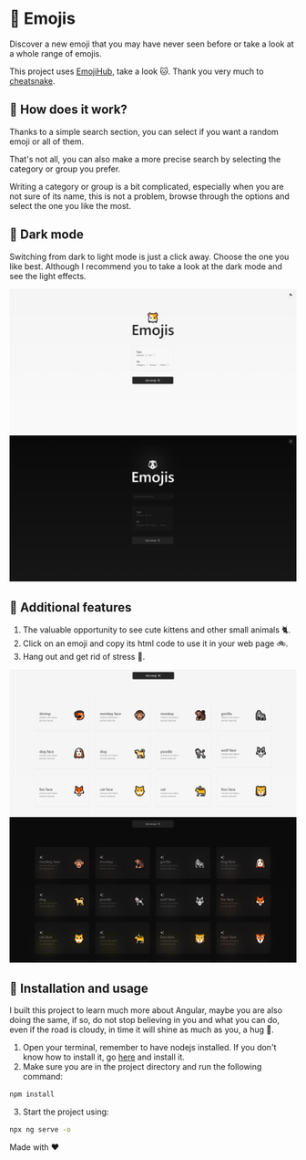 # 🍜 Emojis

Discover a new emoji that you may have never seen before or take a look at a whole range of emojis.

This project uses [EmojiHub](https://github.com/cheatsnake/emojihub), take a look 🐱. Thank you very much to [cheatsnake](https://github.com/cheatsnake).

## 🍚 How does it work?

Thanks to a simple search section, you can select if you want a random emoji or all of them.

That's not all, you can also make a more precise search by selecting the category or group you prefer.

Writing a category or group is a bit complicated, especially when you are not sure of its name, this is not a problem, browse through the options and select the one you like the most.

## 🍣 Dark mode

Switching from dark to light mode is just a click away. Choose the one you like best. Although I recommend you to take a look at the dark mode and see the light effects.

<img src='./src/assets/preview-light.jpg'/>
<img src='./src/assets/preview-dark.jpg'/>

## 🥗 Additional features

1. The valuable opportunity to see cute kittens and other small animals 🐈.
2. Click on an emoji and copy its html code to use it in your web page 🚲.
3. Hang out and get rid of stress 🌱.

<img src='./src/assets/preview-views-light.jpg'/>
<img src='./src/assets/preview-views-dark.jpg'/>

## 🍱 Installation and usage

I built this project to learn much more about Angular, maybe you are also doing the same, if so, do not stop believing in you and what you can do, even if the road is cloudy, in time it will shine as much as you, a hug 🍃.

1. Open your terminal, remember to have nodejs installed. If you don't know how to install it, go [here](https://nodejs.org/en/learn/getting-started/how-to-install-nodejs) and install it.
2. Make sure you are in the project directory and run the following command:

```sh
npm install
```

3. Start the project using:

```sh
npx ng serve -o
```

Made with ❤
